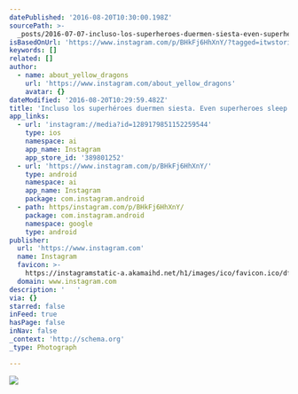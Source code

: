 ```yaml
---
datePublished: '2016-08-20T10:30:00.198Z'
sourcePath: >-
  _posts/2016-07-07-incluso-los-superheroes-duermen-siesta-even-superheroes-sle.md
isBasedOnUrl: 'https://www.instagram.com/p/BHkFj6HhXnY/?tagged=itwstories'
keywords: []
related: []
author:
  - name: about_yellow_dragons
    url: 'https://www.instagram.com/about_yellow_dragons'
    avatar: {}
dateModified: '2016-08-20T10:29:59.482Z'
title: 'Incluso los superhéroes duermen siesta. Even superheroes sleep a nap. '
app_links:
  - url: 'instagram://media?id=1289179851152259544'
    type: ios
    namespace: ai
    app_name: Instagram
    app_store_id: '389801252'
  - url: 'https://www.instagram.com/p/BHkFj6HhXnY/'
    type: android
    namespace: ai
    app_name: Instagram
    package: com.instagram.android
  - path: https/instagram.com/p/BHkFj6HhXnY/
    package: com.instagram.android
    namespace: google
    type: android
publisher:
  url: 'https://www.instagram.com'
  name: Instagram
  favicon: >-
    https://instagramstatic-a.akamaihd.net/h1/images/ico/favicon.ico/dfa85bb1fd63.ico
  domain: www.instagram.com
description: '   '
via: {}
starred: false
inFeed: true
hasPage: false
inNav: false
_context: 'http://schema.org'
_type: Photograph

---
```

![   ](https://imgflo.herokuapp.com/graph/vahj1ThiexotieMo/89e09acabd842e95257dfd3c6d7e2b1a/noop.jpg?input=https%3A%2F%2Fscontent.cdninstagram.com%2Ft51.2885-15%2Fsh0.08%2Fe35%2Fp640x640%2F13573353_595291287315786_1700178043_n.jpg%3Fig_cache_key%3DMTI4OTE3OTg1MTE1MjI1OTU0NA%253D%253D.2)